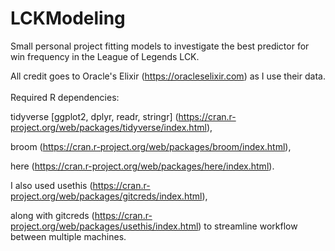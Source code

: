 # LCKModeling
Small personal project fitting models to investigate the best predictor for win frequency in the League of Legends LCK. 

All credit goes to Oracle's Elixir (https://oracleselixir.com) as I use their data.
\
\
Required R dependencies: 

tidyverse [ggplot2, dplyr, readr, stringr] (https://cran.r-project.org/web/packages/tidyverse/index.html), 

broom (https://cran.r-project.org/web/packages/broom/index.html), 

here (https://cran.r-project.org/web/packages/here/index.html).

I also used usethis (https://cran.r-project.org/web/packages/gitcreds/index.html), 

along with gitcreds (https://cran.r-project.org/web/packages/usethis/index.html) to streamline workflow between multiple machines.
